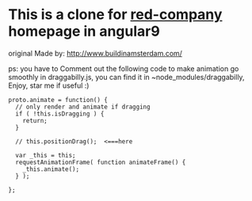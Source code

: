# This is a clone for [red-company](https://www.red-company.nl/) homepage in angular9

original Made by: http://www.buildinamsterdam.com/

ps: you have to Comment out the following code to make animation go smoothly in draggabilly.js,  you can find it in ~node_modules/draggabilly, Enjoy, star me if useful :)
```
proto.animate = function() {
  // only render and animate if dragging
  if ( !this.isDragging ) {
    return;
  }

  // this.positionDrag();  <===here

  var _this = this;
  requestAnimationFrame( function animateFrame() {
    _this.animate();
  } );

};
```

